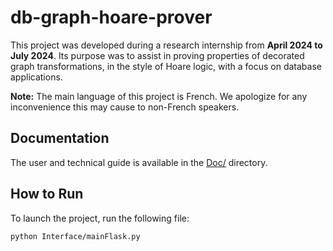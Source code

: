 # db-graph-hoare-prover

This project was developed during a research internship from **April 2024 to July 2024**. Its purpose was to assist in proving properties of decorated graph transformations, in the style of Hoare logic, with a focus on database applications.

**Note:** The main language of this project is French. We apologize for any inconvenience this may cause to non-French speakers.

## Documentation

The user and technical guide is available in the [Doc/](Doc) directory.

## How to Run

To launch the project, run the following file:
```bash
python Interface/mainFlask.py
